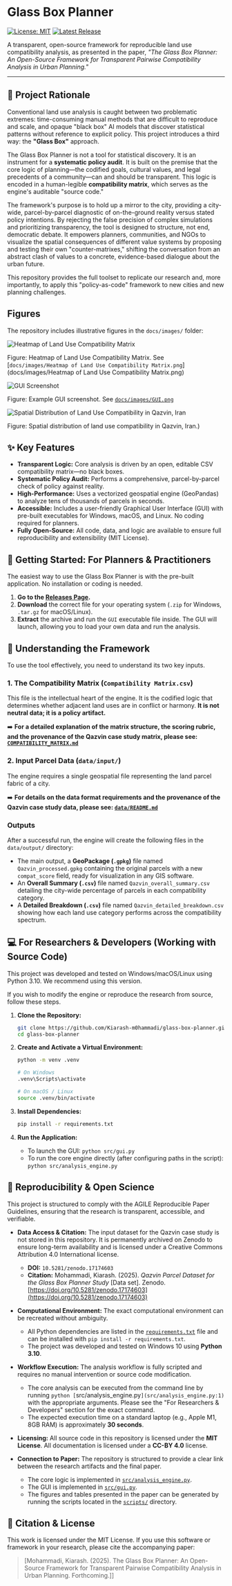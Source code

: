 # Glass Box Planner

[![License: MIT](https://img.shields.io/badge/License-MIT-yellow.svg)](https://opensource.org/licenses/MIT)
[![Latest Release](https://img.shields.io/github/v/release/Kiarash-m0hammadi/glass-box-planner)](https://github.com/Kiarash-m0hammadi/glass-box-planner/releases/latest)

A transparent, open-source framework for reproducible land use compatibility analysis, as presented in the paper, *"The Glass Box Planner: An Open-Source Framework for Transparent Pairwise Compatibility Analysis in Urban Planning."*

---

## 📖 Project Rationale

Conventional land use analysis is caught between two problematic extremes: time-consuming manual methods that are difficult to reproduce and scale, and opaque "black box" AI models that discover statistical patterns without reference to explicit policy. This project introduces a third way: the **"Glass Box"** approach.

The Glass Box Planner is not a tool for statistical discovery. It is an instrument for a **systematic policy audit**. It is built on the premise that the core logic of planning—the codified goals, cultural values, and legal precedents of a community—can and should be transparent. This logic is encoded in a human-legible **compatibility matrix**, which serves as the engine's auditable "source code."

The framework's purpose is to hold up a mirror to the city, providing a city-wide, parcel-by-parcel diagnostic of on-the-ground reality versus stated policy intentions. By rejecting the false precision of complex simulations and prioritizing transparency, the tool is designed to structure, not end, democratic debate. It empowers planners, communities, and NGOs to visualize the spatial consequences of different value systems by proposing and testing their own "counter-matrixes," shifting the conversation from an abstract clash of values to a concrete, evidence-based dialogue about the urban future.

This repository provides the full toolset to replicate our research and, more importantly, to apply this "policy-as-code" framework to new cities and new planning challenges.
## Figures

The repository includes illustrative figures in the `docs/images/` folder:

![Heatmap of Land Use Compatibility Matrix](docs/images/Heatmap%20of%20Land%20Use%20Compatibility%20Matrix.png)

Figure: Heatmap of Land Use Compatibility Matrix. See [`docs/images/Heatmap of Land Use Compatibility Matrix.png`](docs/images/Heatmap of Land Use Compatibility Matrix.png)

![GUI Screenshot](docs/images/GUI.png)

Figure: Example GUI screenshot. See [`docs/images/GUI.png`](docs/images/GUI.png)

![Spatial Distribution of Land Use Compatibility in Qazvin, Iran](docs/images/Spatial%20Distribution%20of%20Land%20Use%20Compatibility%20in%20Qazvin,%20Iran.jpg)

Figure: Spatial distribution of land use compatibility in Qazvin, Iran.)


## ✨ Key Features

-   **Transparent Logic:** Core analysis is driven by an open, editable CSV compatibility matrix—no black boxes.
-   **Systematic Policy Audit:** Performs a comprehensive, parcel-by-parcel check of policy against reality.
-   **High-Performance:** Uses a vectorized geospatial engine (GeoPandas) to analyze tens of thousands of parcels in seconds.
-   **Accessible:** Includes a user-friendly Graphical User Interface (GUI) with pre-built executables for Windows, macOS, and Linux. No coding required for planners.
-   **Fully Open-Source:** All code, data, and logic are available to ensure full reproducibility and extensibility (MIT License).

## 🚀 Getting Started: For Planners & Practitioners

The easiest way to use the Glass Box Planner is with the pre-built application. No installation or coding is needed.

1.  **Go to the [Releases Page](https://github.com/Kiarash-m0hammadi/glass-box-planner/releases/latest).**
2.  **Download** the correct file for your operating system (`.zip` for Windows, `.tar.gz` for macOS/Linux).
3.  **Extract** the archive and run the `GUI` executable file inside. The GUI will launch, allowing you to load your own data and run the analysis.

## 🔬 Understanding the Framework

To use the tool effectively, you need to understand its two key inputs.

### 1. The Compatibility Matrix (`Compatibility Matrix.csv`)
This file is the intellectual heart of the engine. It is the codified logic that determines whether adjacent land uses are in conflict or harmony. **It is not neutral data; it is a policy artifact.**

➡️ **For a detailed explanation of the matrix structure, the scoring rubric, and the provenance of the Qazvin case study matrix, please see: [`COMPATIBILITY_MATRIX.md`](COMPATIBILITY_MATRIX.md)**

### 2. Input Parcel Data (`data/input/`)
The engine requires a single geospatial file representing the land parcel fabric of a city.

➡️ **For details on the data format requirements and the provenance of the Qazvin case study data, please see: [`data/README.md`](data/README.md)**

### Outputs
After a successful run, the engine will create the following files in the `data/output/` directory:
-   The main output, a **GeoPackage (`.gpkg`)** file named `Qazvin_processed.gpkg` containing the original parcels with a new `compat_score` field, ready for visualization in any GIS software.
-   An **Overall Summary (`.csv`)** file named `Qazvin_overall_summary.csv` detailing the city-wide percentage of parcels in each compatibility category.
-   A **Detailed Breakdown (`.csv`)** file named `Qazvin_detailed_breakdown.csv` showing how each land use category performs across the compatibility spectrum.

## 💻 For Researchers & Developers (Working with Source Code)

This project was developed and tested on Windows/macOS/Linux using Python 3.10. We recommend using this version.

If you wish to modify the engine or reproduce the research from source, follow these steps.

1.  **Clone the Repository:**
    ```bash
    git clone https://github.com/Kiarash-m0hammadi/glass-box-planner.git
    cd glass-box-planner
    ```

2.  **Create and Activate a Virtual Environment:**
    ```bash
    python -m venv .venv

    # On Windows
    .venv\Scripts\activate

    # On macOS / Linux
    source .venv/bin/activate
    ```

3.  **Install Dependencies:**
    ```bash
    pip install -r requirements.txt
    ```

4.  **Run the Application:**
    -   To launch the GUI: `python src/gui.py`
    -   To run the core engine directly (after configuring paths in the script): `python src/analysis_engine.py`

## 🔬 Reproducibility & Open Science

This project is structured to comply with the AGILE Reproducible Paper Guidelines, ensuring that the research is transparent, accessible, and verifiable.

*   **Data Access & Citation:** The input dataset for the Qazvin case study is not stored in this repository. It is permanently archived on Zenodo to ensure long-term availability and is licensed under a Creative Commons Attribution 4.0 International license.
    *   **DOI:** `10.5281/zenodo.17174603`
    *   **Citation:** Mohammadi, Kiarash. (2025). *Qazvin Parcel Dataset for the Glass Box Planner Study* [Data set]. Zenodo. [https://doi.org/10.5281/zenodo.17174603](https://doi.org/10.5281/zenodo.17174603)

*   **Computational Environment:** The exact computational environment can be recreated without ambiguity.
    *   All Python dependencies are listed in the [`requirements.txt`](requirements.txt:1) file and can be installed with `pip install -r requirements.txt`.
    *   The project was developed and tested on Windows 10 using **Python 3.10**.

*   **Workflow Execution:** The analysis workflow is fully scripted and requires no manual intervention or source code modification.
    *   The core analysis can be executed from the command line by running `python [`src/analysis_engine.py`](src/analysis_engine.py:1)` with the appropriate arguments. Please see the "For Researchers & Developers" section for the exact command.
    *   The expected execution time on a standard laptop (e.g., Apple M1, 8GB RAM) is approximately **30 seconds**.

*   **Licensing:** All source code in this repository is licensed under the **MIT License**. All documentation is licensed under a **CC-BY 4.0** license.

*   **Connection to Paper:** The repository is structured to provide a clear link between the research artifacts and the final paper.
    *   The core logic is implemented in [`src/analysis_engine.py`](src/analysis_engine.py:1).
    *   The GUI is implemented in [`src/gui.py`](src/gui.py:1).
    *   The figures and tables presented in the paper can be generated by running the scripts located in the [`scripts/`](scripts/:1) directory.

## 📜 Citation & License

This work is licensed under the MIT License. If you use this software or framework in your research, please cite the accompanying paper:

> [Mohammadi, Kiarash. (2025). The Glass Box Planner: An Open-Source Framework for Transparent Pairwise Compatibility Analysis in Urban Planning. Forthcoming.]]

